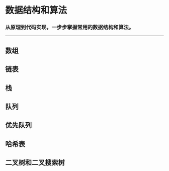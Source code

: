 # 数据结构和算法
### 从原理到代码实现，一步步掌握常用的数据结构和算法。

---

## 数组

## 链表

## 栈

## 队列

## 优先队列

## 哈希表

## 二叉树和二叉搜索树

## 
